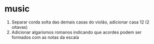 # music

1. Separar corda solta das demais casas do violão, adicionar casa 12 (2 oitavas)
2. Adicionar algarismos romanos indicando que acordes podem ser formados com as notas da escala

